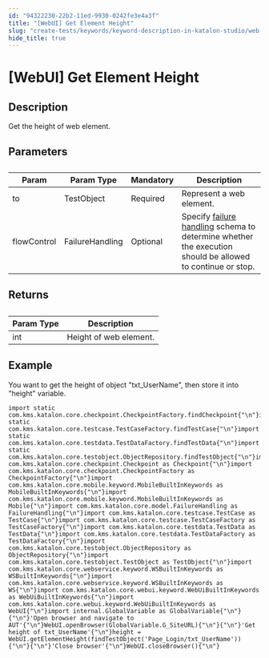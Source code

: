 ```yaml
---
id: "94322230-22b2-11ed-9930-0242fe3e4a3f"
title: "[WebUI] Get Element Height"
slug: "create-tests/keywords/keyword-description-in-katalon-studio/web-ui-keywords/webui-get-element-height"
hide_title: true
---
```


# <a id="id_0" class="anchor_top_offset"/><a id="ariaid-title1" class="anchor_top_offset"/>[WebUI] Get Element Height


## <a id="id_0__id_1" class="anchor_top_offset"/>Description  

              
<p xmlns="http://www.w3.org/1999/xhtml" className="p">Get the height of web element.</p> 
      

## <a id="id_0__id_2" class="anchor_top_offset"/>Parameters  

              
<table xmlns="http://www.w3.org/1999/xhtml" className="table anchor_top_offset" id="id_0__aa0be6ce-2cb3-4750-83fe-8f0cd864ca78"><caption /><thead className="thead"><tr className><th className="entry anchor_top_offset" id="id_0__aa0be6ce-2cb3-4750-83fe-8f0cd864ca78__entry__1">Param</th><th className="entry anchor_top_offset" id="id_0__aa0be6ce-2cb3-4750-83fe-8f0cd864ca78__entry__2">Param Type</th><th className="entry anchor_top_offset" id="id_0__aa0be6ce-2cb3-4750-83fe-8f0cd864ca78__entry__3">Mandatory</th><th className="entry anchor_top_offset" id="id_0__aa0be6ce-2cb3-4750-83fe-8f0cd864ca78__entry__4">Description</th></tr></thead><tbody className="tbody"><tr className><td className="entry" headers="id_0__aa0be6ce-2cb3-4750-83fe-8f0cd864ca78__entry__1 id_0__aa0be6ce-2cb3-4750-83fe-8f0cd864ca78__entry__2 id_0__aa0be6ce-2cb3-4750-83fe-8f0cd864ca78__entry__3 id_0__aa0be6ce-2cb3-4750-83fe-8f0cd864ca78__entry__4 ">to</td><td className="entry" headers="id_0__aa0be6ce-2cb3-4750-83fe-8f0cd864ca78__entry__1 id_0__aa0be6ce-2cb3-4750-83fe-8f0cd864ca78__entry__2 id_0__aa0be6ce-2cb3-4750-83fe-8f0cd864ca78__entry__3 id_0__aa0be6ce-2cb3-4750-83fe-8f0cd864ca78__entry__4 ">TestObject</td><td className="entry" headers="id_0__aa0be6ce-2cb3-4750-83fe-8f0cd864ca78__entry__1 id_0__aa0be6ce-2cb3-4750-83fe-8f0cd864ca78__entry__2 id_0__aa0be6ce-2cb3-4750-83fe-8f0cd864ca78__entry__3 id_0__aa0be6ce-2cb3-4750-83fe-8f0cd864ca78__entry__4 ">Required</td><td className="entry" headers="id_0__aa0be6ce-2cb3-4750-83fe-8f0cd864ca78__entry__1 id_0__aa0be6ce-2cb3-4750-83fe-8f0cd864ca78__entry__2 id_0__aa0be6ce-2cb3-4750-83fe-8f0cd864ca78__entry__3 id_0__aa0be6ce-2cb3-4750-83fe-8f0cd864ca78__entry__4 ">Represent a web element.</td></tr><tr className><td className="entry" headers="id_0__aa0be6ce-2cb3-4750-83fe-8f0cd864ca78__entry__1 id_0__aa0be6ce-2cb3-4750-83fe-8f0cd864ca78__entry__2 id_0__aa0be6ce-2cb3-4750-83fe-8f0cd864ca78__entry__3 id_0__aa0be6ce-2cb3-4750-83fe-8f0cd864ca78__entry__4 ">flowControl</td><td className="entry" headers="id_0__aa0be6ce-2cb3-4750-83fe-8f0cd864ca78__entry__1 id_0__aa0be6ce-2cb3-4750-83fe-8f0cd864ca78__entry__2 id_0__aa0be6ce-2cb3-4750-83fe-8f0cd864ca78__entry__3 id_0__aa0be6ce-2cb3-4750-83fe-8f0cd864ca78__entry__4 ">FailureHandling</td><td className="entry" headers="id_0__aa0be6ce-2cb3-4750-83fe-8f0cd864ca78__entry__1 id_0__aa0be6ce-2cb3-4750-83fe-8f0cd864ca78__entry__2 id_0__aa0be6ce-2cb3-4750-83fe-8f0cd864ca78__entry__3 id_0__aa0be6ce-2cb3-4750-83fe-8f0cd864ca78__entry__4 ">Optional</td><td className="entry" headers="id_0__aa0be6ce-2cb3-4750-83fe-8f0cd864ca78__entry__1 id_0__aa0be6ce-2cb3-4750-83fe-8f0cd864ca78__entry__2 id_0__aa0be6ce-2cb3-4750-83fe-8f0cd864ca78__entry__3 id_0__aa0be6ce-2cb3-4750-83fe-8f0cd864ca78__entry__4 ">Specify <a className="xref" href="/docs/maintain/configure-failure-handling-settings-in-katalon-studio">failure handling</a> schema to         determine whether the execution should be allowed to continue or         stop.</td></tr></tbody></table> 
      

## <a id="id_0__id_3" class="anchor_top_offset"/>Returns

              
<table xmlns="http://www.w3.org/1999/xhtml" className="table anchor_top_offset" id="id_0__bdaf9de9-1752-42d9-872c-f83c78c2c8d8"><caption /><thead className="thead"><tr className><th className="entry anchor_top_offset" id="id_0__bdaf9de9-1752-42d9-872c-f83c78c2c8d8__entry__1">Param Type</th><th className="entry anchor_top_offset" id="id_0__bdaf9de9-1752-42d9-872c-f83c78c2c8d8__entry__2">Description</th></tr></thead><tbody className="tbody"><tr className><td className="entry" headers="id_0__bdaf9de9-1752-42d9-872c-f83c78c2c8d8__entry__1 id_0__bdaf9de9-1752-42d9-872c-f83c78c2c8d8__entry__2 ">int</td><td className="entry" headers="id_0__bdaf9de9-1752-42d9-872c-f83c78c2c8d8__entry__1 id_0__bdaf9de9-1752-42d9-872c-f83c78c2c8d8__entry__2 ">Height of web element.</td></tr></tbody></table> 
      

## <a id="id_0__id_4" class="anchor_top_offset"/>Example 

              
<p xmlns="http://www.w3.org/1999/xhtml" className="p">You want to get the height of object "txt_UserName",   then store it into "height" variable.</p> 
              
<pre xmlns="http://www.w3.org/1999/xhtml" className="pre codeblock"><code>import static com.kms.katalon.core.checkpoint.CheckpointFactory.findCheckpoint{"\n"}import static com.kms.katalon.core.testcase.TestCaseFactory.findTestCase{"\n"}import static com.kms.katalon.core.testdata.TestDataFactory.findTestData{"\n"}import static com.kms.katalon.core.testobject.ObjectRepository.findTestObject{"\n"}import com.kms.katalon.core.checkpoint.Checkpoint as Checkpoint{"\n"}import com.kms.katalon.core.checkpoint.CheckpointFactory as CheckpointFactory{"\n"}import com.kms.katalon.core.mobile.keyword.MobileBuiltInKeywords as MobileBuiltInKeywords{"\n"}import com.kms.katalon.core.mobile.keyword.MobileBuiltInKeywords as Mobile{"\n"}import com.kms.katalon.core.model.FailureHandling as FailureHandling{"\n"}import com.kms.katalon.core.testcase.TestCase as TestCase{"\n"}import com.kms.katalon.core.testcase.TestCaseFactory as TestCaseFactory{"\n"}import com.kms.katalon.core.testdata.TestData as TestData{"\n"}import com.kms.katalon.core.testdata.TestDataFactory as TestDataFactory{"\n"}import com.kms.katalon.core.testobject.ObjectRepository as ObjectRepository{"\n"}import com.kms.katalon.core.testobject.TestObject as TestObject{"\n"}import com.kms.katalon.core.webservice.keyword.WSBuiltInKeywords as WSBuiltInKeywords{"\n"}import com.kms.katalon.core.webservice.keyword.WSBuiltInKeywords as WS{"\n"}import com.kms.katalon.core.webui.keyword.WebUiBuiltInKeywords as WebUiBuiltInKeywords{"\n"}import com.kms.katalon.core.webui.keyword.WebUiBuiltInKeywords as WebUI{"\n"}import internal.GlobalVariable as GlobalVariable{"\n"}{"\n"}'Open browser and navigate to AUT'{"\n"}WebUI.openBrowser(GlobalVariable.G_SiteURL){"\n"}{"\n"}'Get height of txt_UserName'{"\n"}height = WebUI.getElementHeight(findTestObject('Page_Login/txt_UserName')){"\n"}{"\n"}'Close browser'{"\n"}WebUI.closeBrowser(){"\n"}</code></pre> 
            
